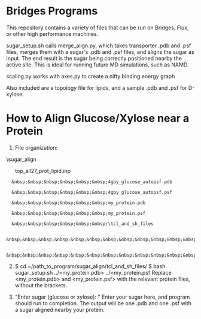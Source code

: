 # Bridges Programs

This repository contains a variety of files that can be run on Bridges, Flux, or other high performance machines. 

sugar_setup.sh calls merge_align.py, which takes transporter .pdb and .psf files, merges them with a sugar's .pdb and .psf files, and aligns the sugar
as input. The end result is the sugar being correctly positioned nearby the active site. This is ideal for running future MD simulations, such as NAMD.

scaling.py works with axes.py to create a nifty binding energy graph

Also included are a topology file for lipids, and a sample .pdb and .psf for D-xylose.

# How to Align Glucose/Xylose near a Protein
1. File organization:

  \sugar_align
  
  &nbsp;&nbsp;&nbsp;&nbsp;&nbsp;&nbsp;top_all27_prot_lipid.inp
      
      &nbsp;&nbsp;&nbsp;&nbsp;&nbsp;&nbsp;4gby_glucose_autopsf.pdb
      
      &nbsp;&nbsp;&nbsp;&nbsp;&nbsp;&nbsp;4gby_glucose_autopsf.psf
      
      &nbsp;&nbsp;&nbsp;&nbsp;&nbsp;&nbsp;my_protein.pdb
      
      &nbsp;&nbsp;&nbsp;&nbsp;&nbsp;&nbsp;my_protein.psf
      
      &nbsp;&nbsp;&nbsp;&nbsp;&nbsp;&nbsp;\tcl_and_sh_files
      
            &nbsp;&nbsp;&nbsp;&nbsp;&nbsp;&nbsp;&nbsp;&nbsp;&nbsp;&nbsp;&nbsp;&nbsp;sugar_setup.sh
            
            &nbsp;&nbsp;&nbsp;&nbsp;&nbsp;&nbsp;&nbsp;&nbsp;&nbsp;&nbsp;&nbsp;&nbsp;merge_align.tcl

2. $  cd ~/path_to_program/sugar_align/tcl_and_sh_files/
   $  bash sugar_setup.sh ../<my_protein.pdb> ../<my_protein.psf
   Replace <my_protein.pdb> and <my_protein.psf> with the relevant protein files, without the brackets.

3. "Enter sugar (glucose or xylose): "
    Enter your sugar here, and program should run to completion. The output will be one .pdb and one .psf with a sugar aligned     nearby your protein.
  
